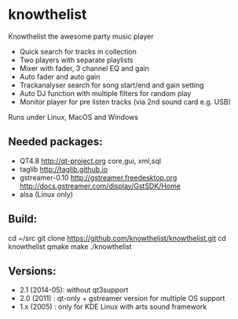 knowthelist
===========

Knowthelist the awesome party music player

- Quick search for tracks in collection
- Two players with separate playlists
- Mixer with fader, 3 channel EQ and gain
- Auto fader and auto gain
- Trackanalyser search for song start/end and gain setting
- Auto DJ function with multiple filters  for random play 
- Monitor player for pre listen tracks (via 2nd sound card e.g. USB)


Runs under Linux, MacOS and Windows

Needed packages:
------------------
- QT4.8             http://qt-project.org
		core,gui,
		xml,sql 
- taglib            http://taglib.github.io 
- gstreamer-0.10    http://gstreamer.freedesktop.org 
					http://docs.gstreamer.com/display/GstSDK/Home 
- alsa				(Linux only)

Build:
----------
cd ~/src
git clone https://github.com/knowthelist/knowthelist.git
cd knowthelist
qmake
make
./knowthelist

Versions:
----------
- 2.1 (2014-05):	without qt3support
- 2.0 (2011)   :	qt-only + gstreamer version for multiple OS support
- 1.x (2005)   :    only for KDE Linux	with arts sound framework